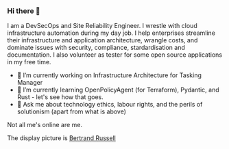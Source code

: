 ### Hi there 👋

<!--
**eternaltyro/eternaltyro** is a ✨ _special_ ✨ repository because its `README.md` (this file) appears on your GitHub profile.

Here are some ideas to get you started:

- 🔭 I’m currently working on ...
- 🌱 I’m currently learning ...
- 👯 I’m looking to collaborate on ...
- 🤔 I’m looking for help with ...
- 💬 Ask me about ...
- 📫 How to reach me: ...
- 😄 Pronouns: ...
- ⚡ Fun fact: ...
-->

I am a DevSecOps and Site Reliability Engineer. I wrestle with cloud infrastructure automation during my day job. I help enterprises streamline their infrastructure and application architecture, wrangle costs, and dominate issues with security, compliance, stardardisation and documentation. I also volunteer as tester for some open source applications in my free time.

- 🔭 I’m currently working on Infrastructure Architecture for Tasking Manager
- 🌱 I’m currently learning OpenPolicyAgent (for Terraform), Pydantic, and Rust - let's see how that goes.
- 💬 Ask me about technology ethics, labour rights, and the perils of solutionism (apart from what is above)

Not all me's online are me.

The display picture is [Bertrand Russell](https://en.wikipedia.org/wiki/Bertrand_Russell)
